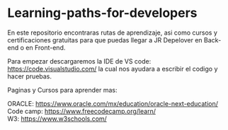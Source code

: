 # Learning-paths-for-developers
En este repositorio encontraras rutas de aprendizaje, asi como cursos y certificaciones gratuitas para que puedas llegar a JR Depelover en Back-end o en Front-end.

Para empezar descargaremos la IDE de VS code: https://code.visualstudio.com/ la cual nos ayudara a escribir el codigo y hacer pruebas.

Paginas y Cursos para aprender mas:

ORACLE: https://www.oracle.com/mx/education/oracle-next-education/
<br>
Code camp: https://www.freecodecamp.org/learn/
<br>
W3: https://www.w3schools.com/

